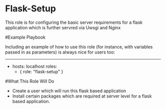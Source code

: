Flask-Setup
========================

This role is for configuring the basic server requirements for a flask application which is further servred via Uwsgi and Nginx

#Example Playbook

Including an example of how to use this role (for instance, with variables passed in as parameters) is always nice for users too:

---
- hosts: localhost
  roles:
    - { role: "flask-setup" }

#What This Role Will Do

* Create a user which will run this flask based application
* Install certain packages which are required at server level for a flask based application.
